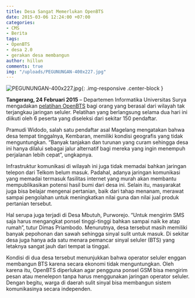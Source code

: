 ```yaml
---
title: Desa Sangat Memerlukan OpenBTS
date: 2015-03-06 12:24:00 +07:00
categories:
- CMS
- Berita
tags:
- OpenBTS
- desa 2.0
- gerakan desa membangun
author: hillun
comments: true
img: "/uploads/PEGUNUNGAN-400x227.jpg"
---
```


![PEGUNUNGAN-400x227.jpg](/uploads/PEGUNUNGAN-400x227.jpg){: .img-responsive .center-block }

**Tangerang, 24 Februari 2015** – Departemen Informatika Universitas Surya mengadakan [pelatihan OpenBTS](http://informatics.surya.ac.id/form/view.php?id=11243) bagi orang yang berasal dari wilayah tak terjangkau jaringan seluler. Pelatihan yang berlangsung selama dua hari ini diikuti oleh 6 peserta yang diseleksi dari sekitar 150 pendaftar.

Pramudi Widodo, salah satu pendaftar asal Magelang mengatakan bahwa desa tempat tinggalnya, Kembaran, memiliki kondisi geografis yang tidak menguntungkan. “Banyak tanjakan dan turunan yang curam sehingga desa ini hanya dilalui sebagai jalur alternatif bagi mereka yang ingin menempuh perjalanan lebih cepat”, ungkapnya.

Infrastruktur komunikasi di wilayah ini juga tidak memadai bahkan jaringan telepon dari Telkom belum masuk. Padahal, adanya jaringan komunikasi yang memadai termasuk fasilitas internet yang murah akan membantu mempublikasikan potensi hasil bumi dari desa ini. Selain itu, masyarakat juga bisa belajar mengenai pertanian, baik dari tahap menanam, merawat sampai pengolahan untuk meningkatkan nilai guna dan nilai jual produk pertanian tersebut.

Hal serupa juga terjadi di Desa Mbutuh, Purworejo. “Untuk mengirim SMS saja harus mengangkat ponsel tinggi-tinggi bahkan sampai naik ke atap rumah”, tutur Dimas Priambodo. Menurutnya, desa tersebut masih memiliki banyak pepohonan dan sawah sehingga sinyal sulit untuk masuk. Di sekitar desa juga hanya ada satu menara pemancar sinyal seluler (BTS) yang letaknya sangat jauh dari tempat ia tinggal.

Kondisi di dua desa tersebut menunjukkan bahwa operator seluler enggan membangun BTS karena secara ekonomi tidak menguntungkan. Oleh karena itu, OpenBTS diperlukan agar pengguna ponsel GSM bisa mengirim pesan atau menelepon tanpa harus menggunakan jaringan operator seluler. Dengan begitu, warga di daerah sulit sinyal bisa membangun sistem komunikasinya secara independen.